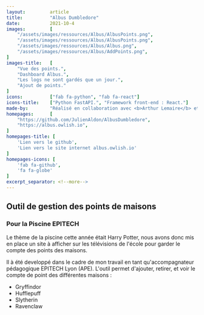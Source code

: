 ```yaml
---
layout:         article
title:          "Albus Dumbledore"
date:           2021-10-4
images:         [
    "/assets/images/ressources/Albus/AlbusPoints.png",
    "/assets/images/ressources/Albus/AlbusPoints.png",
    "/assets/images/ressources/Albus/Albus.png",
    "/assets/images/ressources/Albus/AddPoints.png",
]
images-title:   [
    "Vue des points.",
    "Dashboard Albus.",
    "Les logs ne sont gardés que un jour.",
    "Ajout de points."
]
icons:          ["fab fa-python", "fab fa-react"]
icons-title:    ["Python FastAPI.", "Framework front-end : React."]
made-by:        "Réalisé en collaboration avec <b>Arthur Lemaire</b> et <b>Neil Cecchini</b> pour le frontend et la maquette. API Réalisée par <a href='https://github.com/JulienAldon'><b>Julien Aldon</b></a>."
homepages:      [
    "https://github.com/JulienAldon/AlbusDumbledore",
    "https://albus.owlish.io",
]
homepages-title: [
    'Lien vers le github',
    'Lien vers le site internet albus.owlish.io'
]
homepages-icons: [
    'fab fa-github',
    'fa fa-globe'
]
excerpt_separator: <!--more-->
---
```

## Outil de gestion des points de maisons
### Pour la Piscine EPITECH
Le thème de la piscine cette année était Harry Potter, nous avons donc mis en place un site à afficher sur les télévisions de l'école pour garder le compte des points des maisons.
<!--more-->
Il à été developpé dans le cadre de mon travail en tant qu'accompagnateur pédagogique EPITECH Lyon (APE).
L'outil permet d'ajouter, retirer, et voir le compte de point des différentes maisons :
- Gryffindor
- Hufflepuff
- Slytherin
- Ravenclaw
